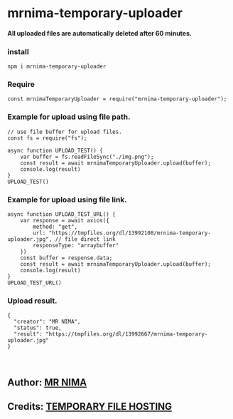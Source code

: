 # mrnima-temporary-uploader
#### All uploaded files are automatically deleted after 60 minutes.

### install
```
npm i mrnima-temporary-uploader
```
### Require
```
const mrnimaTemporaryUploader = require("mrnima-temporary-uploader");
```
### Example for upload using file path.
```
// use file buffer for upload files.
const fs = require("fs");

async function UPLOAD_TEST() {
    var buffer = fs.readFileSync("./img.png");
    const result = await mrnimaTemporaryUploader.upload(buffer);
    console.log(result)
}
UPLOAD_TEST()

```
### Example for upload using file link.
```
async function UPLOAD_TEST_URL() {
    var response = await axios({
        method: "get",
        url: "https://tmpfiles.org/dl/13992108/mrnima-temporary-uploader.jpg", // file direct link
        responseType: "arraybuffer"
    })
    const buffer = response.data;
    const result = await mrnimaTemporaryUploader.upload(buffer);
    console.log(result)
}
UPLOAD_TEST_URL()
```
### Upload result.
```
{
  "creator": "MR NIMA",
  "status": true,
  "result": "https://tmpfiles.org/dl/13992667/mrnima-temporary-uploader.jpg"
}
```
</br>

## Author: [MR NIMA](https://github.com/DarkMakerofc/)
## Credits: [TEMPORARY FILE HOSTING](https://tmpfiles.org/api)
